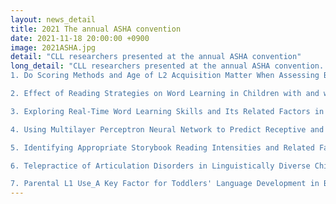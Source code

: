 ```yaml
---
layout: news_detail
title: 2021 The annual ASHA convention 
date: 2021-11-18 20:00:00 +0900
image: 2021ASHA.jpg
detail: "CLL researchers presented at the annual ASHA convention"
long_detail: "CLL researchers presented at the annual ASHA convention. The titles of the presentations are listed below.
1. Do Scoring Methods and Age of L2 Acquisition Matter When Assessing Bilingual’s Vocabulary Skills? <iframe width='560' height='315' src='https://www.youtube.com/embed/vNeDd8TxsBQ' title='YouTube video player' frameborder='0' allow='accelerometer; autoplay; clipboard-write; encrypted-media; gyroscope; picture-in-picture' allowfullscreen></iframe>

2. Effect of Reading Strategies on Word Learning in Children with and without Language Impairment <iframe width='560' height='315' src='https://www.youtube.com/embed/lgEg7V-SoGc' title='YouTube video player' frameborder='0' allow='accelerometer; autoplay; clipboard-write; encrypted-media; gyroscope; picture-in-picture' allowfullscreen></iframe>

3. Exploring Real-Time Word Learning Skills and Its Related Factors in Preschool Children An Eye-Tracking Study <iframe width='560' height='315' src='https://www.youtube.com/embed/x7LGRFKZ128' title='YouTube video player' frameborder='0' allow='accelerometer; autoplay; clipboard-write; encrypted-media; gyroscope; picture-in-picture' allowfullscreen></iframe>

4. Using Multilayer Perceptron Neural Network to Predict Receptive and Expressive Vocabulary Learning <iframe width='560' height='315' src='https://www.youtube.com/embed/6Nl2AAugJIA' title='YouTube video player' frameborder='0' allow='accelerometer; autoplay; clipboard-write; encrypted-media; gyroscope; picture-in-picture' allowfullscreen></iframe>

5. Identifying Appropriate Storybook Reading Intensities and Related Factors for Word-learning in Children with SLI <iframe width='560' height='315' src='https://www.youtube.com/embed/3Cn0T2GYTSc' title='YouTube video player' frameborder='0' allow='accelerometer; autoplay; clipboard-write; encrypted-media; gyroscope; picture-in-picture' allowfullscreen></iframe>

6. Telepractice of Articulation Disorders in Linguistically Diverse Children <iframe width='560' height='315' src='https://www.youtube.com/embed/wE6nNgEItyA' title='YouTube video player' frameborder='0' allow='accelerometer; autoplay; clipboard-write; encrypted-media; gyroscope; picture-in-picture' allowfullscreen></iframe>.

7. Parental L1 Use_A Key Factor for Toddlers' Language Development in Bilingual Environments <iframe width='560' height='315' src='https://www.youtube.com/embed/ClQVM9l5m2I' title='YouTube video player' frameborder='0' allow='accelerometer; autoplay; clipboard-write; encrypted-media; gyroscope; picture-in-picture' allowfullscreen></iframe>"
---
```


